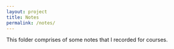 ```yaml
---
layout: project
title: Notes
permalink: /notes/
---
```



This folder comprises of some notes that I recorded for courses.
